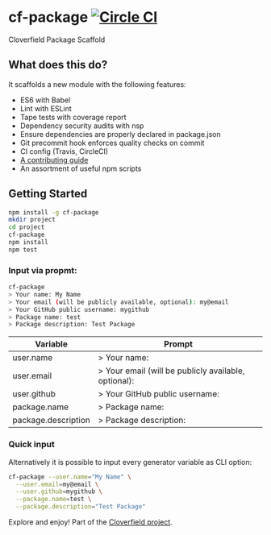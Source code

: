 # cf-package [![Circle CI](https://circleci.com/gh/cloverfield-tools/cf-package/tree/master.svg?style=svg)](https://circleci.com/gh/cloverfield-tools/cf-package/tree/master)

Cloverfield Package Scaffold

## What does this do?

It scaffolds a new module with the following features:

* ES6 with Babel
* Lint with ESLint
* Tape tests with coverage report
* Dependency security audits with nsp
* Ensure dependencies are properly declared in package.json
* Git precommit hook enforces quality checks on commit
* CI config (Travis, CircleCI)
* [A contributing guide](template/docs/contributing/index.md)
* An assortment of useful npm scripts


## Getting Started

```sh
npm install -g cf-package
mkdir project
cd project
cf-package
npm install
npm test
```

### Input via propmt:

```sh
cf-package
> Your name: My Name
> Your email (will be publicly available, optional): my@email 
> Your GitHub public username: mygithub
> Package name: test
> Package description: Test Package
```

Variable            | Prompt
------------------- | ---
user.name           | > Your name:
user.email          | > Your email (will be publicly available, optional):
user.github         | > Your GitHub public username:
package.name        | > Package name:
package.description | > Package description:

### Quick input

Alternatively it is possible to input every generator variable as CLI option:

```sh
cf-package --user.name="My Name" \
  --user.email=my@email \
  --user.github=mygithub \
  --package.name=test \
  --package.description="Test Package"
```

Explore and enjoy!  Part of the [Cloverfield project](https://github.com/cloverfield-tools/cloverfield).
